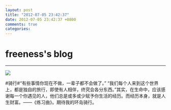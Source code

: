 ```yaml
---
layout: post
title: "2012-07-05 23:42:37"
date: 2012-07-05 23:42:37 +0800
comments: true
categories: 
---
```


# freeness's blog

----------

![](http://okqmqrbgo.bkt.clouddn.com/201207052342371.jpg)

>
\#骑行\#“有些事情你现在不做，一辈子都不会做了。”
 “我们每个人来到这个世界上，都是独自的旅行，即使有人相伴，终究会各分东西。”其实，在生命中，应该感谢每一个你遇见的人，他们总是或多或少赋予你生活的经历。而经历本身，就是人生财富。——《练习曲》。期待我的环岛骑行。